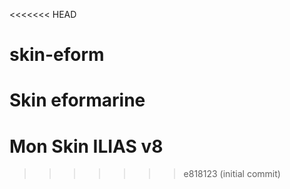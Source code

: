 <<<<<<< HEAD
# skin-eform
Skin eformarine
=======
# Mon Skin ILIAS v8
>>>>>>> e818123 (initial commit)
